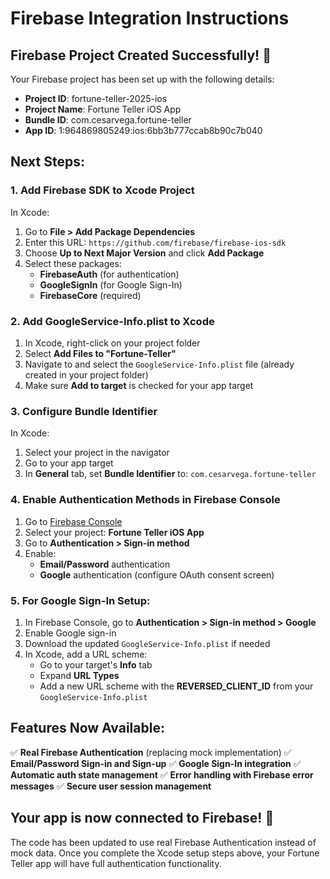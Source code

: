 # Firebase Integration Instructions

## Firebase Project Created Successfully! 🎉

Your Firebase project has been set up with the following details:
- **Project ID**: fortune-teller-2025-ios
- **Project Name**: Fortune Teller iOS App
- **Bundle ID**: com.cesarvega.fortune-teller
- **App ID**: 1:964869805249:ios:6bb3b777ccab8b90c7b040

## Next Steps:

### 1. Add Firebase SDK to Xcode Project

In Xcode:
1. Go to **File > Add Package Dependencies**
2. Enter this URL: `https://github.com/firebase/firebase-ios-sdk`
3. Choose **Up to Next Major Version** and click **Add Package**
4. Select these packages:
   - **FirebaseAuth** (for authentication)
   - **GoogleSignIn** (for Google Sign-In)
   - **FirebaseCore** (required)

### 2. Add GoogleService-Info.plist to Xcode

1. In Xcode, right-click on your project folder
2. Select **Add Files to "Fortune-Teller"**
3. Navigate to and select the `GoogleService-Info.plist` file (already created in your project folder)
4. Make sure **Add to target** is checked for your app target

### 3. Configure Bundle Identifier

In Xcode:
1. Select your project in the navigator
2. Go to your app target
3. In **General** tab, set **Bundle Identifier** to: `com.cesarvega.fortune-teller`

### 4. Enable Authentication Methods in Firebase Console

1. Go to [Firebase Console](https://console.firebase.google.com/)
2. Select your project: **Fortune Teller iOS App**
3. Go to **Authentication > Sign-in method**
4. Enable:
   - **Email/Password** authentication
   - **Google** authentication (configure OAuth consent screen)

### 5. For Google Sign-In Setup:

1. In Firebase Console, go to **Authentication > Sign-in method > Google**
2. Enable Google sign-in
3. Download the updated `GoogleService-Info.plist` if needed
4. In Xcode, add a URL scheme:
   - Go to your target's **Info** tab
   - Expand **URL Types**
   - Add a new URL scheme with the **REVERSED_CLIENT_ID** from your `GoogleService-Info.plist`

## Features Now Available:

✅ **Real Firebase Authentication** (replacing mock implementation)
✅ **Email/Password Sign-in and Sign-up**
✅ **Google Sign-In integration**
✅ **Automatic auth state management**
✅ **Error handling with Firebase error messages**
✅ **Secure user session management**

## Your app is now connected to Firebase! 🚀

The code has been updated to use real Firebase Authentication instead of mock data. Once you complete the Xcode setup steps above, your Fortune Teller app will have full authentication functionality.